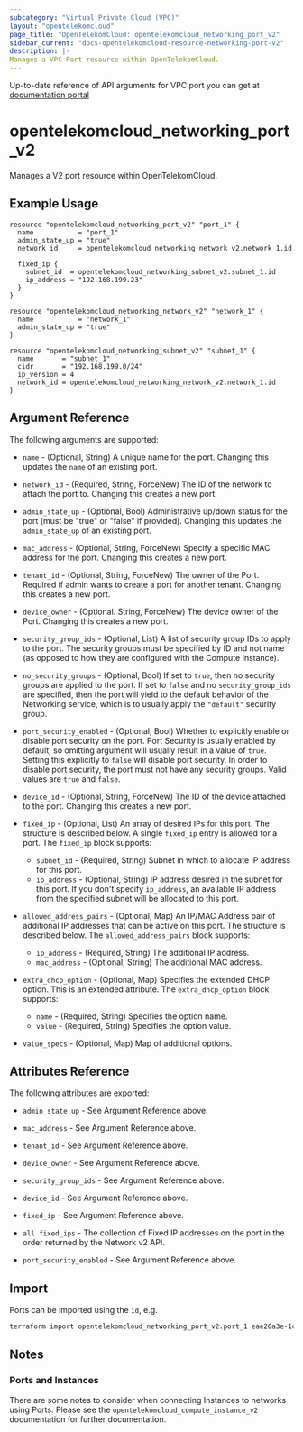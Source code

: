 ```yaml
---
subcategory: "Virtual Private Cloud (VPC)"
layout: "opentelekomcloud"
page_title: "OpenTelekomCloud: opentelekomcloud_networking_port_v2"
sidebar_current: "docs-opentelekomcloud-resource-networking-port-v2"
description: |-
Manages a VPC Port resource within OpenTelekomCloud.
---
```


Up-to-date reference of API arguments for VPC port you can get at
[documentation portal](https://docs.otc.t-systems.com/virtual-private-cloud/api-ref/native_openstack_neutron_apis_v2.0/port)

# opentelekomcloud_networking_port_v2

Manages a V2 port resource within OpenTelekomCloud.

## Example Usage

```hcl
resource "opentelekomcloud_networking_port_v2" "port_1" {
  name           = "port_1"
  admin_state_up = "true"
  network_id     = opentelekomcloud_networking_network_v2.network_1.id

  fixed_ip {
    subnet_id  = opentelekomcloud_networking_subnet_v2.subnet_1.id
    ip_address = "192.168.199.23"
  }
}

resource "opentelekomcloud_networking_network_v2" "network_1" {
  name           = "network_1"
  admin_state_up = "true"
}

resource "opentelekomcloud_networking_subnet_v2" "subnet_1" {
  name       = "subnet_1"
  cidr       = "192.168.199.0/24"
  ip_version = 4
  network_id = opentelekomcloud_networking_network_v2.network_1.id
}
```

## Argument Reference

The following arguments are supported:

* `name` - (Optional, String) A unique name for the port. Changing this
  updates the `name` of an existing port.

* `network_id` - (Required, String, ForceNew) The ID of the network to attach the port to. Changing
  this creates a new port.

* `admin_state_up` - (Optional, Bool) Administrative up/down status for the port
  (must be "true" or "false" if provided). Changing this updates the
  `admin_state_up` of an existing port.

* `mac_address` - (Optional, String, ForceNew) Specify a specific MAC address for the port. Changing
  this creates a new port.

* `tenant_id` - (Optional, String, ForceNew) The owner of the Port. Required if admin wants
  to create a port for another tenant. Changing this creates a new port.

* `device_owner` - (Optional. String, ForceNew) The device owner of the Port. Changing this creates
  a new port.

* `security_group_ids` - (Optional, List) A list of security group IDs to apply to the
  port. The security groups must be specified by ID and not name (as opposed
  to how they are configured with the Compute Instance).

* `no_security_groups` - (Optional, Bool) If set to `true`, then no security groups
  are applied to the port. If set to `false` and no `security_group_ids` are specified,
  then the port will yield to the default behavior of the Networking service,
  which is to usually apply the `"default"` security group.

* `port_security_enabled` - (Optional, Bool) Whether to explicitly enable or disable
  port security on the port. Port Security is usually enabled by default, so
  omitting argument will usually result in a value of `true`. Setting this
  explicitly to `false` will disable port security. In order to disable port
  security, the port must not have any security groups. Valid values are `true`
  and `false`.

* `device_id` - (Optional, String, ForceNew) The ID of the device attached to the port. Changing this
  creates a new port.

* `fixed_ip` - (Optional, List) An array of desired IPs for this port. The structure is
  described below. A single `fixed_ip` entry is allowed for a port.
  The `fixed_ip` block supports:
  * `subnet_id` - (Required, String) Subnet in which to allocate IP address for
    this port.
  * `ip_address` - (Optional, String) IP address desired in the subnet for this port. If
    you don't specify `ip_address`, an available IP address from the specified
    subnet will be allocated to this port.

* `allowed_address_pairs` - (Optional, Map) An IP/MAC Address pair of additional IP
  addresses that can be active on this port. The structure is described below.
  The `allowed_address_pairs` block supports:
  * `ip_address` - (Required, String) The additional IP address.
  * `mac_address` - (Optional, String) The additional MAC address.

* `extra_dhcp_option` - (Optional, Map) Specifies the extended DHCP option. This is an extended attribute.
  The `extra_dhcp_option` block supports:
  * `name` - (Required, String) Specifies the option name.
  * `value` - (Required, String) Specifies the option value.

* `value_specs` - (Optional, Map) Map of additional options.


## Attributes Reference

The following attributes are exported:

* `admin_state_up` - See Argument Reference above.

* `mac_address` - See Argument Reference above.

* `tenant_id` - See Argument Reference above.

* `device_owner` - See Argument Reference above.

* `security_group_ids` - See Argument Reference above.

* `device_id` - See Argument Reference above.

* `fixed_ip` - See Argument Reference above.

* `all fixed_ips` - The collection of Fixed IP addresses on the port in the order returned by the Network v2 API.

* `port_security_enabled` - See Argument Reference above.

## Import

Ports can be imported using the `id`, e.g.

```sh
terraform import opentelekomcloud_networking_port_v2.port_1 eae26a3e-1c33-4cc1-9c31-0cd729c438a1
```

## Notes

### Ports and Instances

There are some notes to consider when connecting Instances to networks using
Ports. Please see the `opentelekomcloud_compute_instance_v2` documentation for further
documentation.
